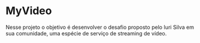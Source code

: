 # MyVideo
Nesse projeto o objetivo é desenvolver o desafio proposto pelo Iuri Silva em sua comunidade, uma espécie de serviço de streaming de vídeo.
